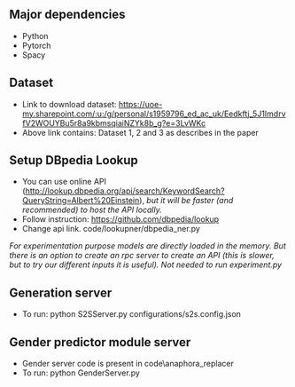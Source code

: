 ## Major dependencies
* Python
* Pytorch
* Spacy

## Dataset

* Link to download dataset: https://uoe-my.sharepoint.com/:u:/g/personal/s1959796_ed_ac_uk/Eedkftj_5J1ImdrvfV2WOUYBu5r8a9kbmsqiaiNZYk8b_g?e=3LvWKc
* Above link contains: Dataset 1, 2 and 3 as describes in the paper

## Setup DBpedia Lookup

* You can use online API (http://lookup.dbpedia.org/api/search/KeywordSearch?QueryString=Albert%20Einstein), *but it will be faster (and recommended) to host the API locally.*
* Follow instruction: https://github.com/dbpedia/lookup
* Change api link. code/lookupner/dbpedia_ner.py


_For experimentation purpose models are directly loaded in the memory. But there is an option to create an rpc server to create an API (this is slower, but to try our different inputs it is useful)._ *Not needed to run experiment.py*
## Generation server
* To run: python S2SServer.py configurations/s2s.config.json

## Gender predictor module server
* Gender server code is present in code\anaphora_replacer
* To run: python GenderServer.py
